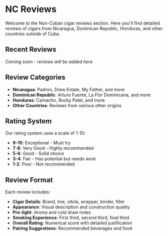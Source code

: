 # NC Reviews

Welcome to the Non-Cuban cigar reviews section. Here you'll find detailed reviews of cigars from Nicaragua, Dominican Republic, Honduras, and other countries outside of Cuba.

## Recent Reviews

*Coming soon - reviews will be added here*

## Review Categories

- **Nicaragua**: Padron, Drew Estate, My Father, and more
- **Dominican Republic**: Arturo Fuente, La Flor Dominicana, and more  
- **Honduras**: Camacho, Rocky Patel, and more
- **Other Countries**: Reviews from various other origins

## Rating System

Our rating system uses a scale of 1-10:
- **9-10**: Exceptional - Must try
- **7-8**: Very Good - Highly recommended
- **5-6**: Good - Solid choice
- **3-4**: Fair - Has potential but needs work
- **1-2**: Poor - Not recommended

## Review Format

Each review includes:
- **Cigar Details**: Brand, line, vitola, wrapper, binder, filler
- **Appearance**: Visual description and construction quality
- **Pre-light**: Aroma and cold draw notes
- **Smoking Experience**: First third, second third, final third
- **Overall Rating**: Numerical score with detailed justification
- **Pairing Suggestions**: Recommended beverages and food
